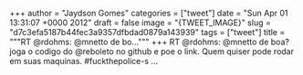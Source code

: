 
+++
author = "Jaydson Gomes"
categories = ["tweet"]
date = "Sun Apr 01 13:31:07 +0000 2012"
draft = false
image = "{TWEET_IMAGE}"
slug = "d7c3efa5187b44fec3a9357dfbdad0879a143939"
tags = ["tweet"]
title = """RT @rdohms: @mnetto de bo..."""
+++
RT @rdohms: @mnetto de boa? joga o codigo do @reboleto no github e poe o link. Quem quiser pode rodar em suas maquinas. #fuckthepolice-s ...
